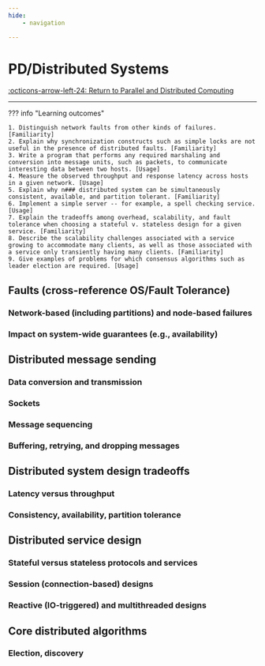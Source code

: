 ```yaml
---
hide:
    - navigation 

---
```

# PD/Distributed Systems

[:octicons-arrow-left-24: Return to Parallel and Distributed Computing](/Bodies-of-Knowledge/Parallel-Distributed/)

---

??? info "Learning outcomes"

    1. Distinguish network faults from other kinds of failures. [Familiarity]
    2. Explain why synchronization constructs such as simple locks are not useful in the presence of distributed faults. [Familiarity]
    3. Write a program that performs any required marshaling and conversion into message units, such as packets, to communicate interesting data between two hosts. [Usage]
    4. Measure the observed throughput and response latency across hosts in a given network. [Usage]
    5. Explain why n### distributed system can be simultaneously consistent, available, and partition tolerant. [Familiarity]
    6. Implement a simple server -- for example, a spell checking service. [Usage]
    7. Explain the tradeoffs among overhead, scalability, and fault tolerance when choosing a stateful v. stateless design for a given service. [Familiarity]
    8. Describe the scalability challenges associated with a service growing to accommodate many clients, as well as those associated with a service only transiently having many clients. [Familiarity]
    9. Give examples of problems for which consensus algorithms such as leader election are required. [Usage]

## Faults (cross-reference OS/Fault Tolerance)

### Network-based (including partitions) and node-based failures

### Impact on system-wide guarantees (e.g., availability)

## Distributed message sending

### Data conversion and transmission

### Sockets

### Message sequencing

### Buffering, retrying, and dropping messages

## Distributed system design tradeoffs

### Latency versus throughput

### Consistency, availability, partition tolerance

## Distributed service design

### Stateful versus stateless protocols and services

### Session (connection-based) designs

### Reactive (IO-triggered) and multithreaded designs

## Core distributed algorithms

### Election, discovery
